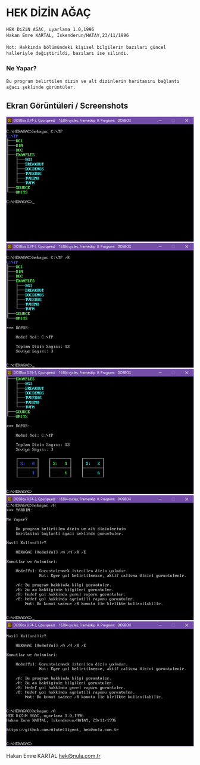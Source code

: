 # HEK DİZİN AĞAÇ

    HEK DiZiN AGAC, uyarlama 1.0,1996
    Hakan Emre KARTAL, Iskenderun/HATAY,23/11/1996

    Not: Hakkında bölümündeki kişisel bilgilerin bazıları güncel halleriyle değiştirildi, bazıları ise silindi.

### Ne Yapar?
    
    Bu program belirtilen dizin ve alt dizinlerin haritasını bağlantı ağacı şeklinde görüntüler.

## Ekran Görüntüleri / Screenshots
![HEKAGAC_1](https://github.com/AIntelligent/MSDOS/blob/f53ffdf2d8c3e36e170f99cb7b6f81538edca6b7/HEKAGAC/screenshots/HEKAGAC_1.PNG)
![HEKAGAC_1](https://github.com/AIntelligent/MSDOS/blob/f53ffdf2d8c3e36e170f99cb7b6f81538edca6b7/HEKAGAC/screenshots/HEKAGAC_2.PNG)
![HEKAGAC_1](https://github.com/AIntelligent/MSDOS/blob/f53ffdf2d8c3e36e170f99cb7b6f81538edca6b7/HEKAGAC/screenshots/HEKAGAC_3.PNG)
![HEKAGAC_1](https://github.com/AIntelligent/MSDOS/blob/f53ffdf2d8c3e36e170f99cb7b6f81538edca6b7/HEKAGAC/screenshots/HEKAGAC_4.PNG)
![HEKAGAC_1](https://github.com/AIntelligent/MSDOS/blob/f53ffdf2d8c3e36e170f99cb7b6f81538edca6b7/HEKAGAC/screenshots/HEKAGAC_5.PNG)

Hakan Emre KARTAL
hek@nula.com.tr
